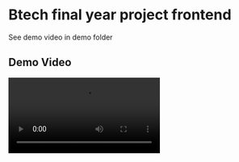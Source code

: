 # Btech final year project frontend

See demo video in demo folder

## Demo Video

![demo](https://github.com/ssrajputtheboss/btp-frontend/blob/main/demo/demo.mp4)
